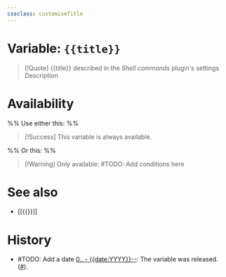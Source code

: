 ```yaml
---
cssclass: customiseTitle
---
```

# Variable: `{{title}}`
> [!Quote] {{title}} described in the *Shell commands* plugin's settings
> Description

# Availability
%% Use either this: %%
> [!Success] This variable is always available.

%% Or this: %%
> [!Warning] Only available:
> #TODO: Add conditions here

# See also
- [[{{}}]]

# History
- #TODO: Add a date [0.. - {{date:YYYY}}--](https://github.com/Taitava/obsidian-shellcommands/blob/main/CHANGELOG.md#00---2022--): The variable was released. ([#](https://github.com/Taitava/obsidian-shellcommands/issues/)).